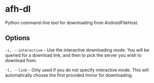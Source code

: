 # afh-dl

Python command-line tool for downloading from AndroidFileHost.

## Options

`-i, --interactive` - Use the interactive downloading mode. You will be queried for a download link, and then to pick the server you wish to download from.

`-l, --link` - Only used if you do not specify interactive mode. This will automatically choose the first provided mirror for downloading.